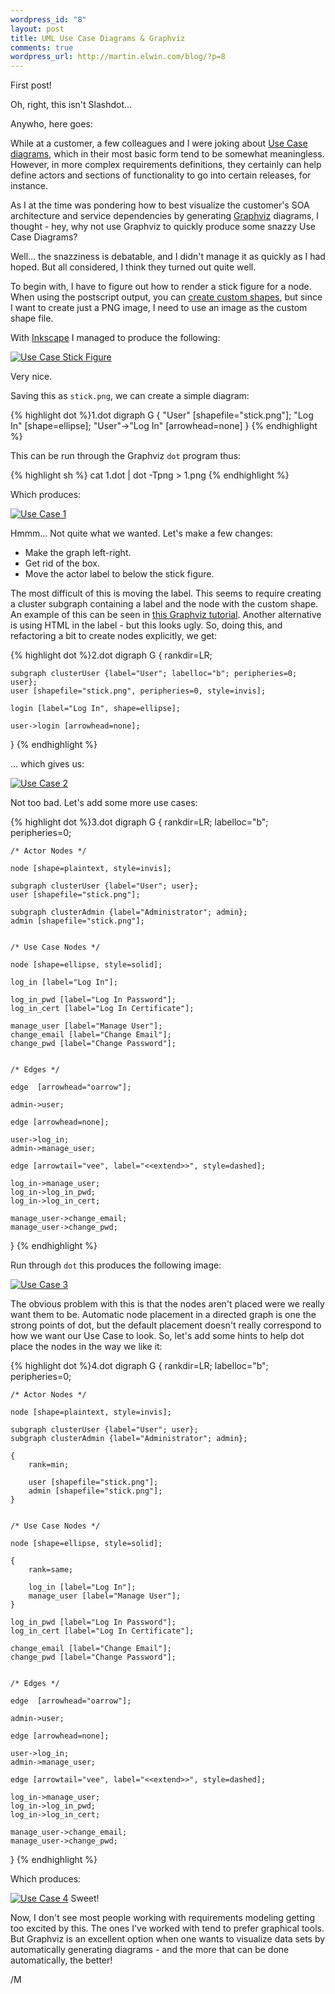 ```yaml
--- 
wordpress_id: "8"
layout: post
title: UML Use Case Diagrams & Graphviz
comments: true
wordpress_url: http://martin.elwin.com/blog/?p=8
---
```

First post!

Oh, right, this isn't Slashdot...

Anywho, here goes:

While at a customer, a few colleagues and I were joking about <a href="http://en.wikipedia.org/wiki/Use_case_diagram">Use Case diagrams</a>, which in their most basic form tend to be somewhat meaningless. However, in more complex requirements definitions, they certainly can help define actors and sections of functionality to go into certain releases, for instance.

As I at the time was pondering how to best visualize the customer's SOA architecture and service dependencies by generating <a href="http://www.graphviz.org">Graphviz</a> diagrams, I thought - hey, why not use Graphviz to quickly produce some snazzy Use Case Diagrams?

Well... the snazziness is debatable, and I didn't manage it as quickly as I had hoped. But all considered, I think they turned out quite well.

To begin with, I have to figure out how to render a stick figure for a node. When using the postscript output, you can <a href="http://www.graphviz.org/Documentation/html/shapehowto.html">create custom shapes</a>, but since I want to create just a PNG image, I need to use an image as the custom shape file.

With <a href="http://www.inkscape.org/">Inkscape</a> I managed to produce the following:

<a href='http://martin.elwin.com/blog/wp-content/uploads/2008/05/stick.png'><img src="http://martin.elwin.com/blog/wp-content/uploads/2008/05/stick.png" alt="Use Case Stick Figure" title="Use Case Stick Figure" class="size-full wp-image-13" /></a>

Very nice.

Saving this as `stick.png`, we can create a simple diagram:

{% highlight dot %}1.dot
digraph G {
    "User" [shapefile="stick.png"];
    "Log In" [shape=ellipse];
    "User"->"Log In" [arrowhead=none]
}
{% endhighlight %}

This can be run through the Graphviz `dot` program thus:

{% highlight sh %}
cat 1.dot | dot -Tpng > 1.png
{% endhighlight %}

Which produces:

<a href='http://martin.elwin.com/blog/wp-content/uploads/2008/05/1.png'><img src="http://martin.elwin.com/blog/wp-content/uploads/2008/05/1.png" alt="Use Case 1" title="1.png" class="size-medium wp-image-16" /></a>

Hmmm... Not quite what we wanted. Let's make a few changes:

<ul>
	<li>Make the graph left-right.</li>
	<li>Get rid of the box.</li>
	<li>Move the actor label to below the stick figure.</li>
</ul>

The most difficult of this is moving the label. This seems to require creating a cluster subgraph containing a label and the node with the custom shape. An example of this can be seen in <a href="http://www.karakas-online.de/forum/viewtopic.php?t=2647">this Graphviz tutorial</a>. Another alternative is using HTML in the label - but this looks ugly. So, doing this, and refactoring a bit to create nodes explicitly, we get:

{% highlight dot %}2.dot
digraph G {
   rankdir=LR;

    subgraph clusterUser {label="User"; labelloc="b"; peripheries=0; user};
    user [shapefile="stick.png", peripheries=0, style=invis];

    login [label="Log In", shape=ellipse];

    user->login [arrowhead=none];
}
{% endhighlight %}

... which gives us:

<a href='http://martin.elwin.com/blog/wp-content/uploads/2008/05/2.png'><img src="http://martin.elwin.com/blog/wp-content/uploads/2008/05/2.png" alt="Use Case 2" title="2.png"  class="size-full wp-image-17" /></a>

Not too bad. Let's add some more use cases:

{% highlight dot %}3.dot
digraph G {
    rankdir=LR;
    labelloc="b";
    peripheries=0;

    /* Actor Nodes */

    node [shape=plaintext, style=invis];

    subgraph clusterUser {label="User"; user};
    user [shapefile="stick.png"];

    subgraph clusterAdmin {label="Administrator"; admin};
    admin [shapefile="stick.png"];


    /* Use Case Nodes */

    node [shape=ellipse, style=solid];

    log_in [label="Log In"];

    log_in_pwd [label="Log In Password"];
    log_in_cert [label="Log In Certificate"];

    manage_user [label="Manage User"];
    change_email [label="Change Email"];
    change_pwd [label="Change Password"];
    

    /* Edges */

    edge  [arrowhead="oarrow"];

    admin->user;

    edge [arrowhead=none];
    
    user->log_in;
    admin->manage_user;

    edge [arrowtail="vee", label="<<extend>>", style=dashed];

    log_in->manage_user;
    log_in->log_in_pwd;
    log_in->log_in_cert;

    manage_user->change_email;
    manage_user->change_pwd;
}
{% endhighlight %}

Run through `dot` this produces the following image:

<a href='http://martin.elwin.com/blog/wp-content/uploads/2008/05/3.png'><img src="http://martin.elwin.com/blog/wp-content/uploads/2008/05/3.png" alt="Use Case 3" title="3.png" class="size-full wp-image-18" /></a>

The obvious problem with this is that the nodes aren't placed were we really want them to be. Automatic node placement in a directed graph is one the strong points of dot, but the default placement doesn't really correspond to how we want our Use Case to look. So, let's add some hints to help dot place the nodes in the way we like it:

{% highlight dot %}4.dot
digraph G {
    rankdir=LR;
    labelloc="b";
    peripheries=0;

    /* Actor Nodes */

    node [shape=plaintext, style=invis];

    subgraph clusterUser {label="User"; user};
    subgraph clusterAdmin {label="Administrator"; admin};

    {
        rank=min;

        user [shapefile="stick.png"];
        admin [shapefile="stick.png"];
    }


    /* Use Case Nodes */

    node [shape=ellipse, style=solid];

    {
        rank=same;

        log_in [label="Log In"];
        manage_user [label="Manage User"];
    }

    log_in_pwd [label="Log In Password"];
    log_in_cert [label="Log In Certificate"];

    change_email [label="Change Email"];
    change_pwd [label="Change Password"];
    

    /* Edges */

    edge  [arrowhead="oarrow"];

    admin->user;

    edge [arrowhead=none];
    
    user->log_in;
    admin->manage_user;

    edge [arrowtail="vee", label="<<extend>>", style=dashed];

    log_in->manage_user;
    log_in->log_in_pwd;
    log_in->log_in_cert;

    manage_user->change_email;
    manage_user->change_pwd;
}
{% endhighlight %}

Which produces:

<a href='http://martin.elwin.com/blog/wp-content/uploads/2008/05/4.png'><img src="http://martin.elwin.com/blog/wp-content/uploads/2008/05/4.png" alt="Use Case 4" title="4.png"  class="size-full wp-image-19" /></a>
Sweet!

Now, I don't see most people working with requirements modeling getting too excited by this. The ones I've worked with tend to prefer graphical tools. But Graphviz is an excellent option when one wants to visualize data sets by automatically generating diagrams - and the more that can be done automatically, the better!

/M
